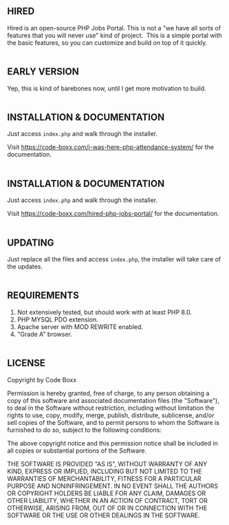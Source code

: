 ## HIRED
Hired is an open-source PHP Jobs Portal. This is not a "we have all sorts of features that you will never use" kind of project.  This is a simple portal with the basic features, so you can customize and build on top of it quickly.
<br><br>

## EARLY VERSION
Yep, this is kind of barebones now, until I get more motivation to build.
<br><br>


## INSTALLATION & DOCUMENTATION
Just access `index.php` and walk through the installer.

Visit https://code-boxx.com/i-was-here-php-attendance-system/ for the documentation.
<br><br>


## INSTALLATION & DOCUMENTATION
Just access `index.php` and walk through the installer.

Visit https://code-boxx.com/hired-php-jobs-portal/ for the documentation.
<br><br>


## UPDATING
Just replace all the files and access `index.php`, the installer will take care of the updates.
<br><br>


## REQUIREMENTS
1) Not extensively tested, but should work with at least PHP 8.0.
2) PHP MYSQL PDO extension.
3) Apache server with MOD REWRITE enabled.
4) "Grade A" browser.
<br><br>


## LICENSE
Copyright by Code Boxx

Permission is hereby granted, free of charge, to any person obtaining a copy
of this software and associated documentation files (the "Software"), to deal
in the Software without restriction, including without limitation the rights
to use, copy, modify, merge, publish, distribute, sublicense, and/or sell
copies of the Software, and to permit persons to whom the Software is
furnished to do so, subject to the following conditions:

The above copyright notice and this permission notice shall be included in all
copies or substantial portions of the Software.

THE SOFTWARE IS PROVIDED "AS IS", WITHOUT WARRANTY OF ANY KIND, EXPRESS OR
IMPLIED, INCLUDING BUT NOT LIMITED TO THE WARRANTIES OF MERCHANTABILITY,
FITNESS FOR A PARTICULAR PURPOSE AND NONINFRINGEMENT. IN NO EVENT SHALL THE
AUTHORS OR COPYRIGHT HOLDERS BE LIABLE FOR ANY CLAIM, DAMAGES OR OTHER
LIABILITY, WHETHER IN AN ACTION OF CONTRACT, TORT OR OTHERWISE, ARISING FROM,
OUT OF OR IN CONNECTION WITH THE SOFTWARE OR THE USE OR OTHER DEALINGS IN THE
SOFTWARE.
